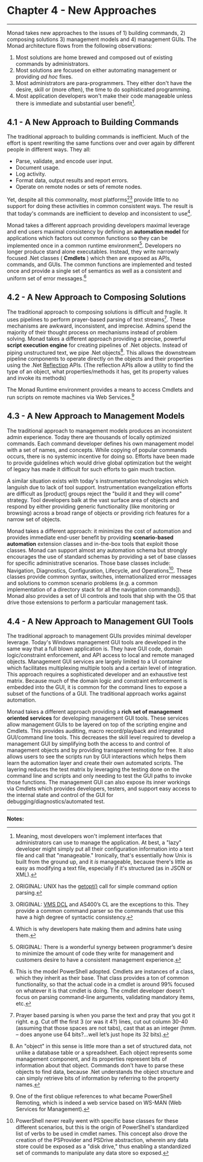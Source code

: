 # Chapter 4 - New Approaches
___
Monad takes new approaches to the issues of 1) building commands, 2) composing solutions 3) management models and 4) management GUIs.  The Monad architecture flows from the following observations:

1.  Most solutions are home brewed and composed out of existing commands by administrators.
2.  Most solutions are focused on either automating management or providing _ad hoc_ fixes.
3.  Most administrators are para-programmers.  They either don't have the desire, skill or (more often), the time to do sophisticated programming.
4.  Most application developers won't make their code manageable unless there is immediate and substantial user benefit[^4-5].

## 4.1 - A New Approach to Building Commands
The traditional approach to building commands is inefficient.  Much of the effort is spent rewriting the same functions over and over again by different people in different ways.  They all:

   * Parse, validate, and encode user input.
   * Document usage.
   * Log activity.
   * Format data, output results and report errors.
   * Operate on remote nodes or sets of remote nodes.

Yet, despite all this commonality, most platforms[^4-1][^4-2] provide little to no support for doing these activities in common consistent ways. The result is that today's commands are inefficient to develop and inconsistent to use[^4-6].

Monad takes a different approach providing developers maximal leverage and end users maximal consistency by defining an **automation model** for applications which factors out common functions so they can be implemented once in a common runtime environment[^4-3].  Developers no longer produce stand alone executables.  Instead, they write narrowly focused .Net classes ( **Cmdlets** ) which then are exposed as APIs, commands, and GUIs.  The common functions are implemented and tested once and provide a single set of semantics as well as a consistent and uniform set of error messages.[^4-7]

## 4.2 - A New Approach to Composing Solutions
The traditional approach to composing solutions is difficult and fragile.  It uses pipelines to perform prayer-based parsing of text streams[^4-4]. These mechanisms are awkward, inconsistent, and imprecise.  Admins spend the majority of their thought process on mechanisms instead of problem solving.  Monad takes a different approach providing a precise, powerful **script execution engine** for creating pipelines of .Net objects. Instead of piping unstructured text, we pipe .Net objects[^4-8]. This allows the downstream pipeline components to operate directly on the objects and their properties using the .Net [Reflection](http://msdn.microsoft.com/library/default.asp?url=/library/en-us/cpguide/html/cpconreflectionoverview.asp) APIs.  (The reflection APIs allow a utility to find the type of an object, what properties/methods it has, get its property values and invoke its methods)

The Monad Runtime environment provides a means to access Cmdlets and run scripts on remote machines via Web Services.[^4-9]

## 4.3 - A New Approach to Management Models
The traditional approach to management models produces an inconsistent admin experience.  Today there are thousands of locally optimized commands.  Each command developer defines his own management model with a set of names, and concepts.  While copying of popular commands occurs, there is no systemic incentive for doing so.  Efforts have been made to provide guidelines which would drive global optimization but the weight of legacy has made it difficult for such efforts to gain much traction.

A similar situation exists with today's instrumentation technologies which languish due to lack of tool support.  Instrumentation evangelization efforts are difficult as [product] groups reject the "build it and they will come" strategy.  Tool developers balk at the vast surface area of objects and respond by either providing generic functionality (like monitoring or browsing) across a broad range of objects or providing rich features for a narrow set of objects.

Monad takes a different approach: it minimizes the cost of automation and provides immediate end-user benefit by providing **scenario-based automation** extension classes and in-the-box tools that exploit those classes.  Monad can support almost any automation schema but strongly encourages the use of standard schemas by providing a set of base classes for specific administrative scenarios. Those base classes include: Navigation, Diagnostics, Configuration, Lifecycle,  and Operations[^4-10].  These classes provide common syntax, switches, internationalized error messages and solutions to common scenario problems (e.g. a common implementation of a directory stack for all the navigation commands]).  Monad also provides a set of UI controls and tools that ship with the OS that drive those extensions to perform a particular management task.


## 4.4 - A New Approach to Management GUI Tools

The traditional approach to management GUIs provides minimal developer leverage. Today's Windows management GUI tools are developed in the same way that a full blown application is.  They have GUI code, domain logic/constraint enforcement, and API access to local and remote managed objects.  Management GUI services are largely limited to a UI container which facilitates multiplexing multiple tools and a certain level of integration.  This approach requires a sophisticated developer and an exhaustive test matrix.  Because much of the domain logic and constraint enforcement is embedded into the GUI, it is common for the command lines to expose a subset of the functions of a GUI.  The traditional approach works against automation.

Monad takes a different approach providing a **rich set of management oriented services** for developing management GUI tools.  These services allow management GUIs to be layered on top of the scripting engine and Cmdlets.  This provides auditing, macro record/playback and integrated GUI/command line tools.  This decreases the skill level required to develop a management GUI by simplifying both the access to and control of management objects and by providing transparent remoting for free.  It also allows users to see the scripts run by GUI interactions which helps them learn the automation layer and create their own automated scripts.  The layering reduces the test matrix by leveraging the testing done on the command line and scripts and only needing to test the GUI paths to invoke those functions.  The management GUI can also expose its inner workings via Cmdlets which provides developers, testers, and support easy access to the internal state and control of the GUI for debugging/diagnostics/automated test.

___

**Notes:**

[^4-1]: ORIGINAL: UNIX has the [getopt()](http://www.gnu.org/software/libc/manual/html_node/Using-Getopt.html) call for simple command option parsing.

[^4-2]: ORIGINAL: [VMS DCL](http://h71000.www7.hp.com/doc/732final/9996/9996pro.html) and AS400’s CL are the exceptions to this.  They provide a common command parser so the commands that use this have a high degree of syntactic consistency.

[^4-3]: ORIGINAL: There is a wonderful synergy between programmer’s desire to minimize the amount of code they write for management and customers desire to have a consistent management experience.

[^4-4]: Prayer based parsing is when you parse the text and pray that you got it right. e.g. Cut off the first 3 (or was it 4?) lines, cut out column 30-40 (assuming that those spaces are not tabs), cast that as an integer (hmm. – does anyone use 64 bits?...well let’s just hope its 32 bits).

[^4-5]: Meaning, most developers won't implement interfaces that administrators can use to manage the application. At best, a "lazy" developer might simply put all their configuration information into a text file and call that "manageable." Ironically, that's essentially how Unix is built from the ground up, and it _is_ manageable, because there's little as easy as modifying a text file, especially if it's structured (as in JSON or XML).

[^4-6]: Which is why developers hate making them and admins hate using them.

[^4-7]: This is the model PowerShell adopted. Cmdlets are instances of a class, which they inherit as their base. That class provides a ton of common functionality, so that the actual code in a cmdlet is around 99% focused on whatever it is that cmdlet is doing. The cmdlet developer doesn't focus on parsing command-line arguments, validating mandatory items, etc.

[^4-8]: An "object" in this sense is little more than a set of structured data, not unlike a database table or a spreadsheet. Each object represents some management component, and its properties represent bits of information about that object. Commands don't have to parse these objects to find data, because .Net understands the object structure and can simply retrieve bits of information by referring to the property names.

[^4-9]: One of the first oblique references to what became PowerShell Remoting, which is indeed a web service based on WS-MAN (Web Services for Management).

[^4-10]: PowerShell never really went with specific base classes for these different scenarios, but this is the origin of PowerShell's standardized list of verbs to be used in cmdlet names. This concept also drove the creation of the PSProvider and PSDrive abstraction, wherein any data store could be exposed as a "disk drive," thus enabling a standardized set of commands to manipulate any data store so exposed.
